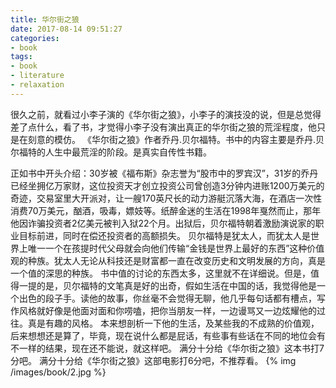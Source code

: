 ```yaml
---
title: 华尔街之狼
date: 2017-08-14 09:51:27
categories:
- book
tags:
- book
- literature
- relaxation
---
```

很久之前，就看过小李子演的《华尔街之狼》，小李子的演技没的说，但是总觉得差了点什么，看了书，才觉得小李子没有演出真正的华尔街之狼的荒淫程度，他只是在刻意的模仿。
《华尔街之狼》作者乔丹.贝尔福特。书中的内容主要是乔丹.贝尔福特的人生中最荒淫的阶段。是真实自传性书籍。
 <!-- more -->
正如书中开头介绍：30岁被《福布斯》杂志誉为“股市中的罗宾汉”，31岁的乔丹已经坐拥亿万家财，这位投资天才创立投资公司曾创造3分钟内进账1200万美元的奇迹，交易室里大开派对，让一艘170英尺长的动力游艇沉落大海，在酒店一次性消费70万美元，酗酒，吸毒，嫖妓等。纸醉金迷的生活在1998年戛然而止，那年他因诈骗投资者2亿美元被判入狱22个月。出狱后，贝尔福特朝着激励演说家的职业目标前进，同时在偿还投资者的高额损失。
贝尔福特是犹太人，而犹太人是世界上唯一一个在孩提时代父母就会向他们传输“金钱是世界上最好的东西”这种价值观的种族。犹太人无论从科技还是财富都一直在改变历史和文明发展的方向，真是一个值的深思的种族。
书中值的讨论的东西太多，这里就不在详细说。但是，值得一提的是，贝尔福特的文笔真是好的出奇，假如生活在中国的话，我觉得他是一个出色的段子手。读他的故事，你丝毫不会觉得无聊，他几乎每句话都有槽点，写作风格就好像是他面对面和你唠嗑，把你当朋友一样，一边谩骂又一边炫耀他的过往。真是有趣的风格。
本来想剖析一下他的生活，及某些我的不成熟的价值观，后来想想还是算了，毕竟，现在说什么都是屁话，有些事有些话在不同的地位会有不一样的结果，现在还不能说，就这样吧。
满分十分给《华尔街之狼》这本书打7分吧。
满分十分给《华尔街之狼》这部电影打6分吧，不推荐看。
{% img /images/book/2.jpg %}